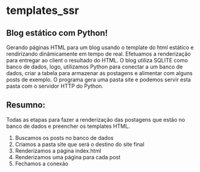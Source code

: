 # templates_ssr
Blog estático com Python!
-----------------------------------------------------------------------------------------------------------------------------------------------------------------------------------------
Gerando páginas HTML para um blog usando o template do html estático e rendirizando dinâmicamente em tempo de real.
Efetuamos a renderização para entregar ao client o resultado do HTML.
O blog utiliza SQLITE como banco de dados, logo, utilizamos Python para conectar a um banco de dados, 
criar a tabela para armazenar as postagens e alimentar com alguns posts de exemplo.
O programa gera uma pasta site e podemos servir esta pasta com o servidor HTTP do Python.

Resumno:
------------------------------------------------------------------------------------------------------------------------------------------------------------------------------------------
Todas as etapas para fazer a renderização das postagens que estão no banco de dados e preencher os templates HTML.

1) Buscamos os posts no banco de dados
2) Criamos a pasta site que será o destino do site final
3) Renderizamos a página index.html
4) Renderizamos uma página para cada post
5) Fechamos a conexão
